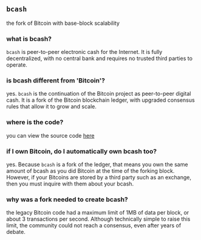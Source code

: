 ## `bcash`

the fork of Bitcoin with base-block scalability

### what is bcash?

`bcash` is peer-to-peer electronic cash for the Internet. It is fully decentralized, with no central bank and requires no trusted third parties to operate.

### is bcash different from 'Bitcoin'?

yes. `bcash` is the continuation of the Bitcoin project as peer-to-peer digital cash. It is a fork of the Bitcoin blockchain ledger, with upgraded consensus rules that allow it to grow and scale.

### where is the code?

you can view the source code [here](https://github.com/Bitcoin-ABC/bitcoin-abc)

### if I own Bitcoin, do I automatically own bcash too? 

yes. Because `bcash` is a fork of the ledger, that means you own the same amount of bcash as you did Bitcoin at the time of the forking block. However, if your Bitcoins are stored by a third party such as an exchange, then you must inquire with them about your bcash.

### why was a fork needed to create bcash?

the legacy Bitcoin code had a maximum limit of 1MB of data per block, or about 3 transactions per second. Although technically simple to raise this limit, the community could not reach a consensus, even after years of debate.
